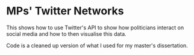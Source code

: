# MPs' Twitter Networks 
This shows how to use Twitter's API to show how politicians interact on social media and how to then visualise this data. 

Code is a cleaned up version of what I used for my master's dissertation.
